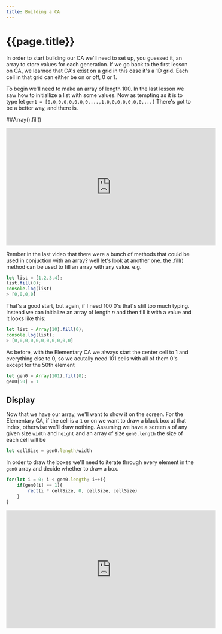 ```yaml
---
title: Building a CA
---
```


# {{page.title}}

In order to start building our CA we'll need to set up, you guessed it, an array to store values for each generation. If we go back to the first lesson on CA, we learned that CA's exist on a grid in this case it's a 1D grid. Each cell in that grid can either be on or off, 0 or 1. 

To begin we'll need to make an array of length 100. In the last lesson we saw how to initiallize a list with some values. Now as tempting as it is to type let `gen1 = [0,0,0,0,0,0,0,0,...,1,0,0,0,0,0,0,0,...]` There's got to be a better way, and there is.

##Array().fill()

<iframe width="560" height="315" src="https://www.youtube.com/embed/hp5RJqPGmZA" frameborder="0" allow="accelerometer; autoplay; encrypted-media; gyroscope; picture-in-picture" allowfullscreen></iframe>

Rember in the last video that there were a bunch of methods that could be used in conjuction with an array? well let's look at another one. the .fill() method can be used to fill an array with any value. e.g.

``` JavaScript
let list = [1,2,3,4];
list.fill(0);
console.log(list)
> [0,0,0,0]
```
That's a good start, but again, if I need 100 0's that's still too much typing. Instead we can initialize an array of length _n_ and then fill it with a value and it looks like this:
``` JavaScript
let list = Array(10).fill(0);
console.log(list);
> [0,0,0,0,0,0,0,0,0,0,0]
```
As before, with the Elementary CA we always start the center cell to 1 and everything else to 0, so we acutally need 101 cells with all of them 0's except for the 50th element
```javascript
let gen0 = Array(101).fill(0);
gen0[50] = 1
```

## Display

Now that we have our array, we'll want to show it on the screen. For the Elementary CA, if the cell is a `1` or on we want to draw a black box at that index, otherwise we'll draw nothing. Assuming we have a screen a of any given size `width` and `height` and an array of size `gen0.length` the size of each cell will be
``` JavaScript
let cellSize = gen0.length/width
```

In order to draw the boxes we'll need to iterate through every element in the `gen0` array and decide whether to draw a box.

``` javascript
for(let i = 0; i < gen0.length; i++){
    if(gen0[i] == 1){
        rect(i * cellSize, 0, cellSize, cellSize)
    }
}
```
<iframe width="560" height="315" src="https://www.youtube.com/embed/LF1XWRnt7E4" frameborder="0" allow="accelerometer; autoplay; encrypted-media; gyroscope; picture-in-picture" allowfullscreen></iframe>